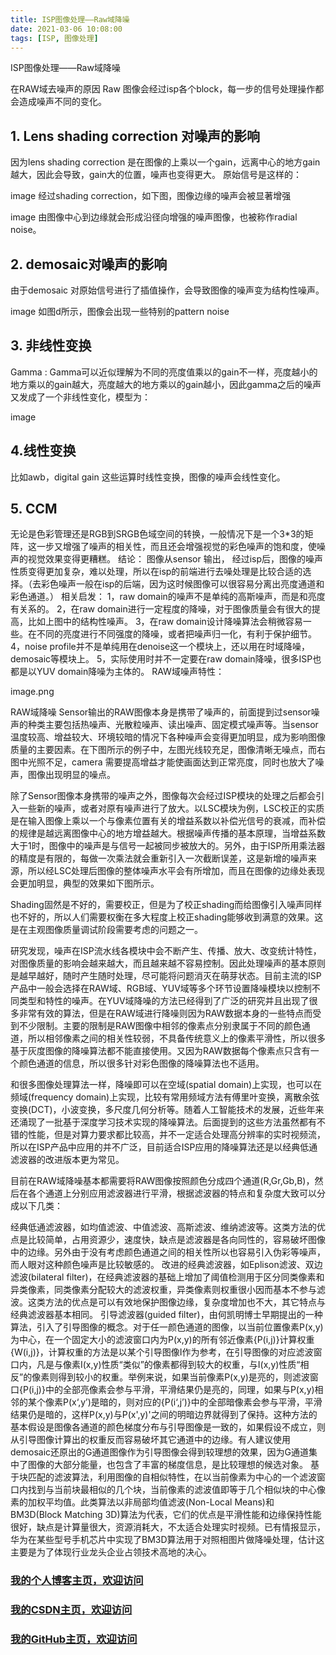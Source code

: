 ```yaml
---
title: ISP图像处理——Raw域降噪
date: 2021-03-06 10:08:00
tags: [ISP, 图像处理]
---
```


ISP图像处理——Raw域降噪
<!--more-->

在RAW域去噪声的原因
Raw 图像会经过isp各个block，每一步的信号处理操作都会造成噪声不同的变化。
## 1. Lens shading correction 对噪声的影响
因为lens shading correction 是在图像的上乘以一个gain，远离中心的地方gain 越大，因此会导致，gain大的位置，噪声也变得更大。
原始信号是这样的：

image
经过shading correction，如下图，图像边缘的噪声会被显著增强

image
由图像中心到边缘就会形成沿径向增强的噪声图像，也被称作radial noise。
## 2. demosaic对噪声的影响
由于demosaic 对原始信号进行了插值操作，会导致图像的噪声变为结构性噪声。

image
如图d所示，图像会出现一些特别的pattern noise
## 3. 非线性变换
Gamma :
Gamma可以近似理解为不同的亮度值乘以的gain不一样，亮度越小的地方乘以的gain越大，亮度越大的地方乘以的gain越小，因此gamma之后的噪声又发成了一个非线性变化，模型为：

image
## 4.线性变换
比如awb，digital gain 这些运算时线性变换，图像的噪声会线性变化。
## 5. CCM
无论是色彩管理还是RGB到SRGB色域空间的转换，一般情况下是一个3*3的矩阵，这一步又增强了噪声的相关性，而且还会增强视觉的彩色噪声的饱和度，使噪声的视觉效果变得更糟糕。
结论：
图像从sensor 输出， 经过isp后，图像的噪声性质变得更加复杂，难以处理，所以在isp的前端进行去噪处理是比较合适的选择。（去彩色噪声一般在isp的后端，因为这时候图像可以很容易分离出亮度通道和彩色通道。）
相关启发：
1，raw domain的噪声不是单纯的高斯噪声，而是和亮度有关系的。
2，在raw domain进行一定程度的降噪，对于图像质量会有很大的提高，比如上图中的结构性噪声。
3，在raw domain设计降噪算法会稍微容易一些。在不同的亮度进行不同强度的降噪，或者把噪声归一化，有利于保护细节。
4，noise profile并不是单纯用在denoise这一个模块上，还以用在时域降噪，demosaic等模块上。
5，实际使用时并不一定要在raw domain降噪，很多ISP也都是以YUV domain降噪为主体的。
RAW域噪声特性：

image.png





RAW域降噪
Sensor输出的RAW图像本身是携带了噪声的，前面提到过sensor噪声的种类主要包括热噪声、光散粒噪声、读出噪声、固定模式噪声等。当sensor温度较高、增益较大、环境较暗的情况下各种噪声会变得更加明显，成为影响图像质量的主要因素。在下图所示的例子中，左图光线较充足，图像清晰无噪点，而右图中光照不足，camera 需要提高增益才能使画面达到正常亮度，同时也放大了噪声，图像出现明显的噪点。


除了Sensor图像本身携带的噪声之外，图像每次会经过ISP模块的处理之后都会引入一些新的噪声，或者对原有噪声进行了放大。以LSC模块为例，LSC校正的实质是在输入图像上乘以一个与像素位置有关的增益系数以补偿光信号的衰减，而补偿的规律是越远离图像中心的地方增益越大。根据噪声传播的基本原理，当增益系数大于1时，图像中的噪声是与信号一起被同步被放大的。另外，由于ISP所用乘法器的精度是有限的，每做一次乘法就会重新引入一次截断误差，这是新增的噪声来源，所以经LSC处理后图像的整体噪声水平会有所增加，而且在图像的边缘处表现会更加明显，典型的效果如下图所示。




Shading固然是不好的，需要校正，但是为了校正shading而给图像引入噪声同样也不好的，所以人们需要权衡在多大程度上校正shading能够收到满意的效果。这是在主观图像质量调试阶段需要考虑的问题之一。



研究发现，噪声在ISP流水线各模块中会不断产生、传播、放大、改变统计特性，对图像质量的影响会越来越大，而且越来越不容易控制。因此处理噪声的基本原则是越早越好，随时产生随时处理，尽可能将问题消灭在萌芽状态。目前主流的ISP产品中一般会选择在RAW域、RGB域、YUV域等多个环节设置降噪模块以控制不同类型和特性的噪声。在YUV域降噪的方法已经得到了广泛的研究并且出现了很多非常有效的算法，但是在RAW域进行降噪则因为RAW数据本身的一些特点而受到不少限制。主要的限制是RAW图像中相邻的像素点分别隶属于不同的颜色通道，所以相邻像素之间的相关性较弱，不具备传统意义上的像素平滑性，所以很多基于灰度图像的降噪算法都不能直接使用。又因为RAW数据每个像素点只含有一个颜色通道的信息，所以很多针对彩色图像的降噪算法也不适用。

和很多图像处理算法一样，降噪即可以在空域(spatial domain)上实现，也可以在频域(frequency domain)上实现，比较有常用频域方法有傅里叶变换，离散余弦变换(DCT)，小波变换，多尺度几何分析等。随着人工智能技术的发展，近些年来还涌现了一批基于深度学习技术实现的降噪算法。后面提到的这些方法虽然都有不错的性能，但是对算力要求都比较高，并不一定适合处理高分辨率的实时视频流，所以在ISP产品中应用的并不广泛，目前适合ISP应用的降噪算法还是以经典低通滤波器的改进版本更为常见。

目前在RAW域降噪基本都需要将RAW图像按照颜色分成四个通道(R,Gr,Gb,B)，然后在各个通道上分别应用滤波器进行平滑，根据滤波器的特点和复杂度大致可以分成以下几类：

经典低通滤波器，如均值滤波、中值滤波、高斯滤波、维纳滤波等。这类方法的优点是比较简单，占用资源少，速度快，缺点是滤波器是各向同性的，容易破坏图像中的边缘。另外由于没有考虑颜色通道之间的相关性所以也容易引入伪彩等噪声，而人眼对这种颜色噪声是比较敏感的。
改进的经典滤波器，如Eplison滤波、双边滤波(bilateral filter)，在经典滤波器的基础上增加了阈值检测用于区分同类像素和异类像素，同类像素分配较大的滤波权重，异类像素则权重很小因而基本不参与滤波。这类方法的优点是可以有效地保护图像边缘，复杂度增加也不大，其它特点与经典滤波器基本相同。
引导滤波器(guided filter)，由何凯明博士早期提出的一种算法，引入了引导图像的概念。对于任一颜色通道的图像，以当前位置像素P(x,y)为中心，在一个固定大小的滤波窗口内为P(x,y)的所有邻近像素{P(i,j)}计算权重{W(i,j)}，计算权重的方法是以某个引导图像I作为参考，在引导图像的对应滤波窗口内，凡是与像素I(x,y)性质“类似”的像素都得到较大的权重，与I(x,y)性质“相反”的像素则得到较小的权重。举例来说，如果当前像素P(x,y)是亮的，则滤波窗口{P(i,j)}中的全部亮像素会参与平滑，平滑结果仍是亮的，同理，如果与P(x,y)相邻的某个像素P(x‘,y’)是暗的，则对应的{P(i‘,j’)}中的全部暗像素会参与平滑，平滑结果仍是暗的，这样P(x,y)与P(x',y)'之间的明暗边界就得到了保持。这种方法的基本假设是图像各通道的颜色梯度分布与引导图像是一致的，如果假设不成立，则从引导图像计算出的权重反而容易破坏其它通道中的边缘。有人建议使用demosaic还原出的G通道图像作为引导图像会得到较理想的效果，因为G通道集中了图像的大部分能量，也包含了丰富的梯度信息，是比较理想的候选对象。
基于块匹配的滤波算法，利用图像的自相似特性，在以当前像素为中心的一个滤波窗口内找到与当前块最相似的几个块，当前像素的滤波值即等于几个相似块的中心像素的加权平均值。此类算法以非局部均值滤波(Non-Local Means)和BM3D(Block Matching 3D)算法为代表，它们的优点是平滑性能和边缘保持性能很好，缺点是计算量很大，资源消耗大，不太适合处理实时视频。已有情报显示，华为在某些型号手机芯片中实现了BM3D算法用于对照相图片做降噪处理，估计这主要是为了体现行业龙头企业占领技术高地的决心。

### [我的个人博客主页，欢迎访问](http://www.aomanhao.top/)
### [我的CSDN主页，欢迎访问](https://blog.csdn.net/Aoman_Hao)
### [我的GitHub主页，欢迎访问](https://github.com/AomanHao)


